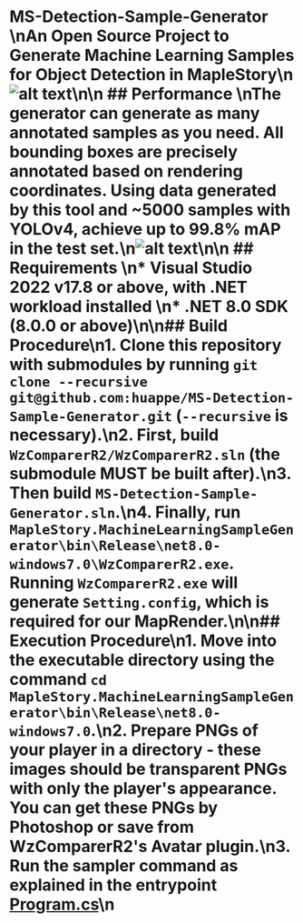 # MS-Detection-Sample-Generator \nAn Open Source Project to Generate Machine Learning Samples for Object Detection in MapleStory\n![alt text](https://github.com/huappe/MS-Detection-Sample-Generator/blob/main/pictures/result.png)\n\n ## Performance \nThe generator can generate as many annotated samples as you need. All bounding boxes are precisely annotated based on rendering coordinates. Using data generated by this tool and ~5000 samples with YOLOv4, achieve up to 99.8% mAP in the test set.\n![alt text](https://github.com/huappe/MS-Detection-Sample-Generator/blob/main/pictures/chart_yolov4-custom.png)\n\n ## Requirements \n* Visual Studio 2022 v17.8 or above, with .NET workload installed \n* .NET 8.0 SDK (8.0.0 or above)\n\n## Build Procedure\n1. Clone this repository with submodules by running `git clone --recursive git@github.com:huappe/MS-Detection-Sample-Generator.git` (`--recursive` is necessary).\n2. First, build `WzComparerR2/WzComparerR2.sln` (the submodule MUST be built after).\n3. Then build `MS-Detection-Sample-Generator.sln`.\n4. Finally, run `MapleStory.MachineLearningSampleGenerator\bin\Release\net8.0-windows7.0\WzComparerR2.exe`. Running `WzComparerR2.exe` will generate `Setting.config`, which is required for our MapRender.\n\n## Execution Procedure\n1. Move into the executable directory using the command `cd MapleStory.MachineLearningSampleGenerator\bin\Release\net8.0-windows7.0`.\n2. Prepare PNGs of your player in a directory - these images should be transparent PNGs with only the player's appearance. You can get these PNGs by Photoshop or save from WzComparerR2's Avatar plugin.\n3. Run the sampler command as explained in the entrypoint [Program.cs](https://github.com/huappe/MS-Detection-Sample-Generator/blob/main/MapleStory.MachineLearningSampleGenerator/Program.cs)\n